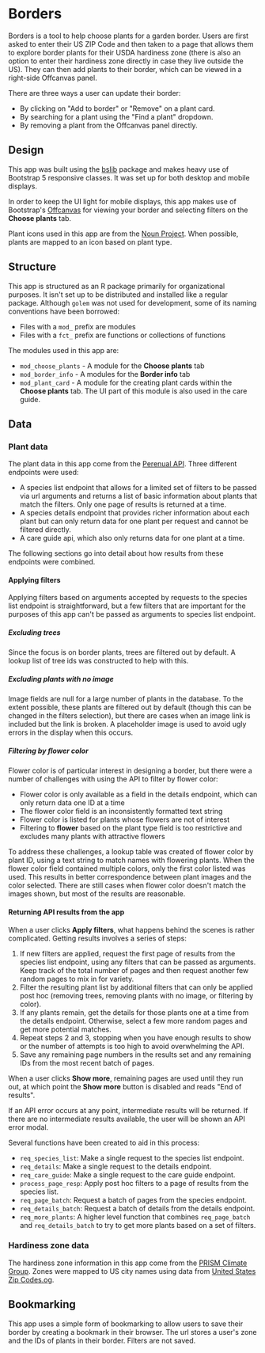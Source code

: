 # Borders

Borders is a tool to help choose plants for a garden border. Users are first 
asked to enter their US ZIP Code and then taken to a page that allows them to 
explore border plants for their USDA hardiness zone (there is also an option to 
enter their hardiness zone directly in case they live outside the US). They 
can then add plants to their border, which can be viewed in a right-side 
Offcanvas panel.

There are three ways a user can update their border:

- By clicking on "Add to border" or "Remove" on a plant card.
- By searching for a plant using the "Find a plant" dropdown.
- By removing a plant from the Offcanvas panel directly.

## Design

This app was built using the [bslib](https://rstudio.github.io/bslib/) package 
and makes heavy use of Bootstrap 5 responsive classes. It was set up for both 
desktop and mobile displays.

In order to keep the UI light for mobile displays, this app makes use of 
Bootstrap's [Offcanvas](https://getbootstrap.com/docs/5.0/components/offcanvas/) 
for viewing your border and selecting filters on the **Choose plants** tab.

Plant icons used in this app are from the [Noun Project](https://thenounproject.com/). 
When possible, plants are mapped to an icon based on plant type.

## Structure

This app is structured as an R package primarily for organizational purposes. It 
isn't set up to be distributed and installed like a regular package. Although 
`golem` was not used for development, some of its naming conventions have been 
borrowed:

- Files with a `mod_` prefix are modules
- Files with a `fct_` prefix are functions or collections of functions

The modules used in this app are:

- `mod_choose_plants` - A module for the **Choose plants** tab
- `mod_border_info` - A modules for the **Border info** tab
- `mod_plant_card` - A module for the creating plant cards within the 
**Choose plants** tab. The UI part of this module is also used in the care 
guide.

## Data

### Plant data

The plant data in this app come from the [Perenual API](https://perenual.com/docs/api). Three different endpoints were used:

- A species list endpoint that allows for a limited set of filters to be passed 
via url arguments and returns a list of basic information about plants that match
the filters. Only one page of results is returned at a time.
- A species details endpoint that provides richer information about each plant
but can only return data for one plant per request and cannot be filtered 
directly.
- A care guide api, which also only returns data for one plant at a time.

The following sections go into detail about how results from these endpoints 
were combined.

#### Applying filters

Applying filters based on arguments accepted by requests to the species list
endpoint is straightforward, but a few filters that are important for the 
purposes of this app can't be passed as arguments to species list endpoint.

##### Excluding trees

Since the focus is on border plants, trees are filtered out by default. A lookup 
list of tree ids was constructed to help with this.

##### Excluding plants with no image

Image fields are null for a large number of plants in the database. To the 
extent possible, these plants are filtered out by default (though this can be
changed in the filters selection), but there are cases when an image link is 
included but the link is broken. A placeholder image is used to avoid ugly 
errors in the display when this occurs.

##### Filtering by flower color 

Flower color is of particular interest in designing a border, but there were 
a number of challenges with using the API to filter by flower color:

- Flower color is only available as a field in the details endpoint, which can
only return data one ID at a time
- The flower color field is an inconsistently formatted text string
- Flower color is listed for plants whose flowers are not of interest
- Filtering to __flower__ based on the plant type field is too restrictive and 
excludes many plants with attractive flowers

To address these challenges, a lookup table was created of flower color by plant 
ID, using a text string to match names with flowering plants. When the flower 
color field contained multiple colors, only the first color listed was used. 
This results in better correspondence between plant images and the color 
selected. There are still cases when flower color doesn't match the images 
shown, but most of the results are reasonable.

#### Returning API results from the app

When a user clicks __Apply filters__, what happens behind the scenes is rather complicated. Getting results involves a series of steps:

1. If new filters are applied, request the first page of results from the 
species list endpoint, using any filters that can be passed as arguments. Keep 
track of the total number of pages and then request another few random pages to 
mix in for variety.
2. Filter the resulting plant list by additional filters that can only be 
applied post hoc (removing trees, removing plants with no image, or filtering by 
color).
3. If any plants remain, get the details for those plants one at a time from the 
details endpoint. Otherwise, select a few more random pages and get more 
potential matches.
4. Repeat steps 2 and 3, stopping when you have enough results to show or the 
number of attempts is too high to avoid overwhelming the API.
5. Save any remaining page numbers in the results set and any remaining IDs from
the most recent batch of pages.

When a user clicks __Show more__, remaining pages are used until they run out, 
at which point the __Show more__ button is disabled and reads "End of 
results".

If an API error occurs at any point, intermediate results will be returned. If 
there are no intermediate results available, the user will be shown an API 
error modal.

Several functions have been created to aid in this process:

- `req_species_list`: Make a single request to the species list endpoint.
- `req_details`: Make a single request to the details endpoint.
- `req_care_guide`: Make a single request to the care guide endpoint.
- `process_page_resp`: Apply post hoc filters to a page of results from the 
species list. 
- `req_page_batch`: Request a batch of pages from the species endpoint.
- `req_details_batch`: Request a batch of details from the details endpoint.
- `req_more_plants`: A higher level function that combines `req_page_batch` and
`req_details_batch` to try to get more plants based on a set of filters.

### Hardiness zone data

The hardiness zone information in this app come from the [PRISM Climate Group](https://prism.oregonstate.edu/). Zones were mapped to US city names using 
data from [United States Zip Codes.og](https://www.unitedstateszipcodes.org/).

## Bookmarking

This app uses a simple form of bookmarking to allow users to save their border 
by creating a bookmark in their browser. The url stores a user's zone and the 
IDs of plants in their border. Filters are not saved.
